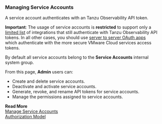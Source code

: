 ### Managing Service Accounts
A service account authenticates with an Tanzu Observability API token.

**Important**: The usage of service accounts is **restricted** to support only a [limited list](https://docs.wavefront.com/integrations_onboarded_subscriptions.html#integrations-that-use-operations-for-applications-api-tokens) of integrations that still authenticate with Tanzu Observability API tokens. In all other cases, you should use [server to server OAuth apps](https://docs.wavefront.com/csp_server_to_server_apps.html) which authenticate with the more secure VMware Cloud services access tokens.

By default all service accounts belong to the **Service Accounts** internal system group.

From this page, **Admin** users can:
* Create and delete service accounts.
* Deactivate and activate service accounts.
* Generate, revoke, and rename API tokens for service accounts.
* Manage the permissions assigned to service accounts.

**Read More**<br/>
[Manage Service Accounts](https://docs.wavefront.com/csp_service-accounts.html)<br/>
[Authorization Model](https://docs.wavefront.com/csp_authorization.html)
